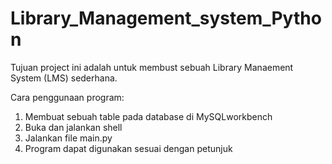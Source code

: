 # Library_Management_system_Python

Tujuan project ini adalah untuk membust sebuah Library Manaement System (LMS) sederhana.

Cara penggunaan program:
1. Membuat sebuah table pada database di MySQLworkbench
2. Buka dan jalankan shell
3. Jalankan file main.py
4. Program dapat digunakan sesuai dengan petunjuk